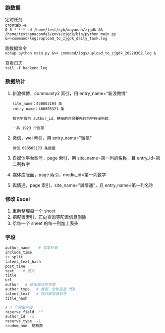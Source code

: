 
### 跑数据  

定时任务   
crontab -e   
`0 8 * * * cd /home/test/syb/mayanan/zjgdk && /home/test/anaconda3/envs/zjgdk/bin/python main.py &>>command/logs/upload_to_zjgdk_daily_task.log`   

跑数据命令   
`nohup python main.py &>> command/logs/upload_to_zjgdk_20220302.log &`   

查看日志   
`tail -f backend.log`   


### 数据统计  

1. 新浪微博，community2 索引，用 entry_name="新浪微博" 

       site_name：460003194 条  
       entry_name：460005321 条  

       搜索字段为 author_id，拼接的时候要先转为字符串格式  

       一共 1923 个账号  
    
    
2. 微信，wei 索引，用 entry_name="微信"

       微信 680505173 条数据  

3. 自媒体平台账号，page 索引，用 site_name=第一列的名称，且 entry_id=第二列数字  

4. 媒体库版面，page 索引，media_id=第一列数字  

5. 舆情通，page 索引，site_name="舆情通"，且 entry_name=第一列名称  



### 修改 Excel  

1. 重新整理每一个 sheet  
2. 把配置索引、正向查询等配置信息删除  
3. 给每一个 sheet 的每一列加上表头  





### 字段  

```python 
author_name    # 文章作者  
include_time    
is_split
talent_text_hash   
post_time
text    # 原文
title
url
author   # 提出观点的专家  
author_type   # 类型，全称还是 PER  
talent_text   # 观点段落或句子  
title_hash

# 4 个保留字段  
reserve_field  ""  
author_id  -1  
reserve_type  -1  
random_num  随机数    
```









